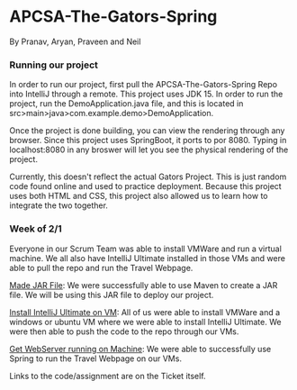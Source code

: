 # APCSA-The-Gators-Spring
By Pranav, Aryan, Praveen and Neil


### Running our project
In order to run our project, first pull the APCSA-The-Gators-Spring Repo into IntelliJ through a remote. This project uses JDK 15. In order to run the project, run the DemoApplication.java file, and this is located in src>main>java>com.example.demo>DemoApplication.

Once the project is done building, you can view the rendering through any browser. Since this project uses SpringBoot, it ports to por 8080. Typing in localhost:8080 in any broswer will let you see the physical rendering of the project.

Currently, this doesn't reflect the actual Gators Project. This is just random code found online and used to practice deployment. Because this project uses both HTML and CSS, this project also allowed us to learn how to integrate the two together.

### Week of 2/1
Everyone in our Scrum Team was able to install VMWare and run a virtual machine. We all also have IntelliJ Ultimate installed in those VMs and were able to pull the repo and run the Travel Webpage.

[Made JAR File](https://github.com/aryan114/APCSA-The-Gators-Spring/issues/15): We were successfully able to use Maven to create a JAR file. We will be using this JAR file to deploy our project.

[Install IntelliJ Ultimate on VM](https://github.com/aryan114/APCSA-The-Gators-Spring/issues/10): All of us were able to install VMWare and a windows or ubuntu VM where we were able to install IntelliJ Ultimate. We were then able to push the code to the repo through our VMs. 

[Get WebServer running on Machine](https://github.com/aryan114/APCSA-The-Gators-Spring/issues/2): We were able to successfully use Spring to run the Travel Webpage on our VMs.  

Links to the code/assignment are on the Ticket itself.
